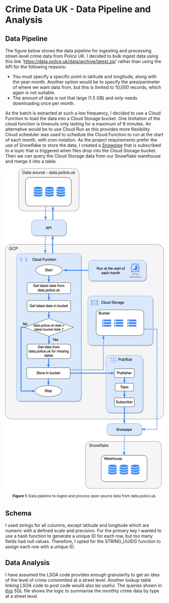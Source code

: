 # Crime Data UK - Data Pipeline and Analysis


## Data Pipeline
The figure below shows the data pipeline for ingesting and processing street-level crime data from Police UK. I decided to bulk ingest data using this link 'https://data.police.uk/data/archive/latest.zip' rather than using the API for the following reasons:
* You must specify a specific point in latitude and longitude, along with the year-month. Another option would be to specify the area/perimeter of where we want data from, but this is limited to 10,000 records, which again is not suitable.
* The amount of data is not that large (1.5 GB) and only needs downloading once per month.


As the batch is extracted at such a low frequency, I decided to use a Cloud Function to load the data into a Cloud Storage bucket. One limitation of the cloud function is timeouts only lasting for a maximum of 9 minutes. An alternative would be to use Cloud Run as this provides more flexibility.
Cloud scheduler was used to schedule the Cloud Function to run at the start of each month, with cron notation.
As the project requirements prefer the use of Snowflake to store the data, I created a [Snowpipe](sql/snowpipe_setup.sql) that is subscribed to a topic that is triggered when files drop into the Cloud Storage bucket.
Then we can query the Cloud Storage data from our Snowflake warehouse and merge it into a table.

<p align="center">
  <img src="images/hastings_direct_pipeline.png" width="600"">
</p>

<p align="center">
    <sup><strong>Figure 1:</strong> Data pipeline to ingest and process open source data from data.police.uk.</sup>
</p>

## Schema
I used strings for all columns, except latitude and longitude which are numeric with a defined scale and precision. For the primary key I wanted to use a hash function to generate a unique ID for each row, but too many fields had null values. Therefore, I opted for the STRING_UUID() function to assign each row with a unique ID.

## Data Analysis
I have assumed the LSOA code provides enough granularity to get an idea of the level of crime commmited at a street level. Another lookup table linking LSOA code to post code would also be useful. The queries shown in [this](sql/street_level_crime_analysis.sql) SQL file shows the logic to summarise the monthly crime data by type at a street level.